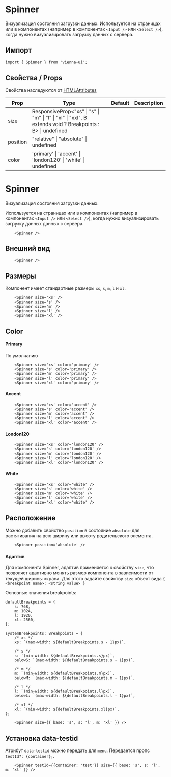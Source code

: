 # Spinner

Визуализация состояния загрузки данных. Используется на страницах или в компонентах (например в компонентах `<Input />` или `<Select />`), когда нужно визуализировать загрузку данных с сервера.

## Импорт

```
import { Spinner } from 'vienna-ui';
```

## Свойства / Props

Свойства наследуются от [HTMLAttributes<HTMLDivElement>](https://github.com/DefinitelyTyped/DefinitelyTyped/blob/master/types/react/index.d.ts#L1746)

| Prop     | Type                                                    | Default | Description |
| -------- | ------------------------------------------------------- | ------- | ----------- |
| size     | ResponsiveProp<"xs" \| "s" \| "m" \| "l" \| "xl" \| "xxl", B extends void ? Breakpoints : B> \| undefined |    |
| position | "relative" \| "absolute" \| undefined                   |    |
| color | 'primary' \| 'accent' \| 'london120' \| 'white' \| undefined                 |    |


# Spinner

Визуализация состояния загрузки данных.

Используется на страницах или в компонентах (например в компонентах `<Input />` или `<Select />`), когда нужно визуализировать загрузку данных данных с сервера.



```
    <Spinner />
```

## Внешний вид

```
    <Spinner />
```

## Размеры

Компонент имеет стандартные размеры `xs`, `s`, `m`, `l` и `xl`.

```
    <Spinner size='xs' />
    <Spinner size='s' />
    <Spinner size='m' />
    <Spinner size='l' />
    <Spinner size='xl' />
```

## Color

#### Primary

По умолчанию

```
    <Spinner size='xs' color='primary' />
    <Spinner size='s' color='primary' />
    <Spinner size='m' color='primary' />
    <Spinner size='l' color='primary' />
    <Spinner size='xl' color='primary' />
```

#### Accent

```
    <Spinner size='xs' color='accent' />
    <Spinner size='s' color='accent' />
    <Spinner size='m' color='accent' />
    <Spinner size='l' color='accent' />
    <Spinner size='xl' color='accent' />
```

#### London120

```
    <Spinner size='xs' color='london120' />
    <Spinner size='s' color='london120' />
    <Spinner size='m' color='london120' />
    <Spinner size='l' color='london120' />
    <Spinner size='xl' color='london120' />
```

#### White

```
    <Spinner size='xs' color='white' />
    <Spinner size='s' color='white' />
    <Spinner size='m' color='white' />
    <Spinner size='l' color='white' />
    <Spinner size='xl' color='white' />
```

## Расположение

Можно добавить свойство `position` в состояние `absolute` для растягивания на всю ширину или высоту родительского элемента.

```
    <Spinner position='absolute' />
```

#### Адаптив

Для компонента Spinner, адаптив применяется к свойству `size`, что позволяет адаптивно менять размер компонента в зависимости от текущей ширины экрана. Для этого задайте свойству `size` объект вида `{ <breakpoint name>: <string value> }`

Основные значения breakpoints:

```
defaultBreakpoints = {
    s: 768,
    m: 1024,
    l: 1920,
    xl: 2560,
};

systemBreakpoints: Breakpoints = {
    /* xs */
    xs: `(max-width: ${defaultBreakpoints.s - 1}px)`,

    /* s */
    s: `(min-width: ${defaultBreakpoints.s}px)`,
    belowS: `(max-width: ${defaultBreakpoints.s - 1}px)`,

    /* m */
    m: `(min-width: ${defaultBreakpoints.m}px)`,
    belowM: `(max-width: ${defaultBreakpoints.m - 1}px)`,

    /* l */
    l: `(min-width: ${defaultBreakpoints.l}px)`,
    belowL: `(max-width: ${defaultBreakpoints.l - 1}px)`,

    /* xl */
    xl: `(min-width: ${defaultBreakpoints.xl}px)`,
};
```

```
    <Spinner size={{ base: 's', s: 'l', m: 'xl' }} />
```

## Установка data-testid

Атрибут `data-testid` можно передать для `menu`. Передается пропс ` testId?: {container};`.

```
    <Spinner testId={{container: 'test'}} size={{ base: 's', s: 'l', m: 'xl' }} />
```